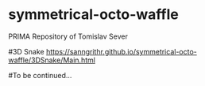 # symmetrical-octo-waffle
PRIMA Repository of Tomislav Sever

#3D Snake
https://sanngrithr.github.io/symmetrical-octo-waffle/3DSnake/Main.html

#To be continued...
